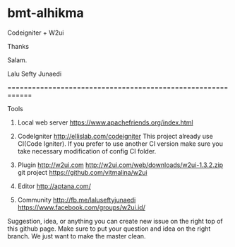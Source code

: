 bmt-alhikma
===========

Codeigniter + W2ui


Thanks

Salam. 

Lalu Sefty Junaedi

============================================================

Tools

1. Local web server 
https://www.apachefriends.org/index.html

2. CodeIgniter
http://ellislab.com/codeigniter
This project already use CI(Code Igniter).
If you prefer to use another CI version make sure you take necessary modification of config CI folder.

3. Plugin
http://w2ui.com
http://w2ui.com/web/downloads/w2ui-1.3.2.zip
git project
https://github.com/vitmalina/w2ui

3. Editor
http://aptana.com/

4. Community
http://fb.me/laluseftyjunaedi
https://www.facebook.com/groups/w2ui.id/

Suggestion, idea, or anything you can create new issue on the right top of this github page. 
Make sure to put your question and idea on the right branch. We just want to make the master clean.
